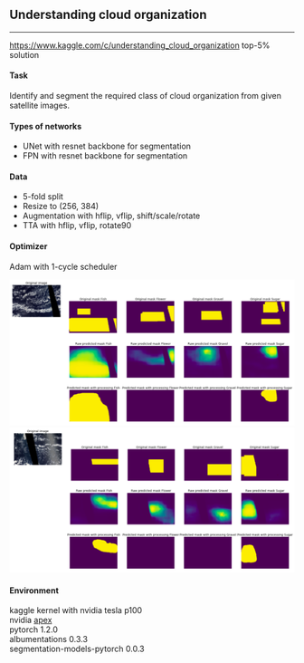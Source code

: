 ## Understanding cloud organization

----
https://www.kaggle.com/c/understanding_cloud_organization
top-5% solution

#### Task
Identify and segment the required class of cloud organization from given satellite images.

#### Types of networks
* UNet with resnet backbone for segmentation
* FPN with resnet backbone for segmentation

#### Data
* 5-fold split
* Resize to (256, 384)
* Augmentation with hflip, vflip, shift/scale/rotate
* TTA with hflip, vflip, rotate90

#### Optimizer
Adam with 1-cycle scheduler

<img src="imgs/img1.png" width="880"/>
<img src="imgs/img2.png" width="880"/>

#### Environment
kaggle kernel with nvidia tesla p100  
nvidia [apex](https://www.kaggle.com/shutil/nvidia-apex)  
pytorch 1.2.0  
albumentations 0.3.3  
segmentation-models-pytorch 0.0.3  
